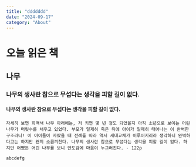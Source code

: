 ```yaml
---
title: "ddddddd"
date: "2024-09-17"
category: "About"
---
```


# 오늘 읽은 책

## 나무

### 나무의 생사란 참으로 무섭다는 생각을 피할 길이 없다.

#### 나무의 생사란 참으로 무섭다는 생각을 피할 길이 없다.

```
자세히 보면 회백색 나무 아래에는, 저 키면 몇 년 정도 되었을지 아직 소년으로 보이는 어린 나무가 머릿수를 채우고 있었다. 부모가 일제히 죽은 뒤에 아이가 일제히 태어나는 이 완벽한 구조라니! 이 아이들이 자랐을 때 전례를 따라 역시 세대교체가 이루어지리라 생각하니 완벽하다고는 하지만 왠지 소름끼친다. 나무의 생사란 참으로 무섭다는 생각을 피할 길이 없다. 하지만 어쨌든 어린 나무를 보니 안도감에 마음이 누그러진다. - 122p
```

`abcdefg`
